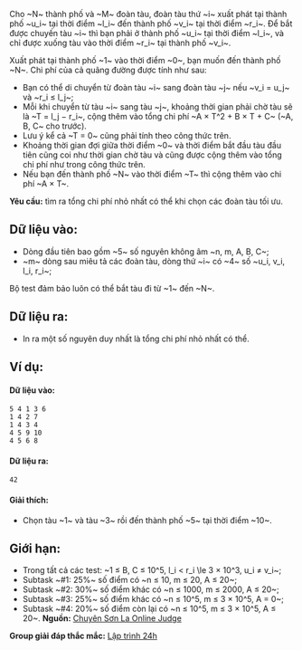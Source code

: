 <!--**<center>CSP Open Contest 2</center>**-->

Cho ~N~ thành phố và ~M~ đoàn tàu, đoàn tàu thứ ~i~ xuất phát tại thành phố ~u_i~ tại thời điểm ~l_i~ đến thành phố ~v_i~ tại thời điểm ~r_i~. Để bắt được chuyến tàu ~i~ thì bạn phải ở thành phố ~u_i~ tại thời điểm ~l_i~, và chỉ được xuống tàu vào thời điểm ~r_i~ tại thành phố ~v_i~.

Xuất phát tại thành phố ~1~ vào thời điểm ~0~, bạn muốn đến thành phố ~N~. Chi phí của cả quãng đường được tính như sau:
- Bạn có thể di chuyển từ đoàn tàu ~i~ sang đoàn tàu ~j~ nếu ~v_i = u_j~ và ~r_i ≤ l_j~;
- Mỗi khi chuyển từ tàu ~i~ sang tàu ~j~, khoảng thời gian phải chờ tàu sẽ là ~T = l_j − r_i~, cộng thêm vào tổng chi phí ~A × T^2 + B × T + C~ (~A, B, C~ cho trước).
- Lưu ý kể cả ~T = 0~ cũng phải tính theo công thức trên.
- Khoảng thời gian đợi giữa thời điểm ~0~ và thời điểm bắt đầu tàu đầu tiên cũng coi như thời gian chờ tàu và cũng được cộng thêm vào tổng chi phí như trong công thức trên.
- Nếu bạn đến thành phố ~N~ vào thời điểm ~T~ thì cộng thêm vào chi phí ~A × T~.

**Yêu cầu:** tìm ra tổng chi phí nhỏ nhất có thể khi chọn các đoàn tàu tối ưu.

## Dữ liệu vào:
- Dòng đầu tiên bao gồm ~5~ số nguyên không âm ~n, m, A, B, C~;
- ~m~ dòng sau miêu tả các đoàn tàu, dòng thứ ~i~ có ~4~ số ~u_i, v_i, l_i, r_i~;

Bộ test đảm bảo luôn có thể bắt tàu đi từ ~1~ đến ~N~.

## Dữ liệu ra:
- In ra một số nguyên duy nhất là tổng chi phí nhỏ nhất có thể.

## Ví dụ:
#### Dữ liệu vào:
```
5 4 1 3 6
1 4 2 7
1 4 3 4
4 5 9 10
4 5 6 8
```

#### Dữ liệu ra:
```
42
```

#### Giải thích:
- Chọn tàu ~1~ và tàu ~3~ rồi đến thành phố ~5~ tại thời điểm ~10~.

## Giới hạn:
- Trong tất cả các test: ~1 ≤ B, C ≤ 10^5, l_i < r_i \le 3 × 10^3, u_i ≠ v_i~;
- Subtask ~\#1: 25\%~ số điểm có ~n ≤ 10, m ≤ 20, A ≤ 20~;
- Subtask ~\#2: 30\%~ số điểm khác có ~n ≤ 1000, m ≤ 2000, A ≤ 20~;
- Subtask ~\#3: 25\%~ số điểm khác có ~n ≤ 10^5, m ≤ 3 × 10^5, A = 0~;
- Subtask ~\#4: 20\%~ số điểm còn lại có ~n ≤ 10^5, m ≤ 3 × 10^5, A ≤ 20~.
**Nguồn:** [Chuyên Sơn La Online Judge](http://csloj.ddns.net/)

**Group giải đáp thắc mắc:** [Lập trình 24h](https://www.facebook.com/groups/1386904321519984)